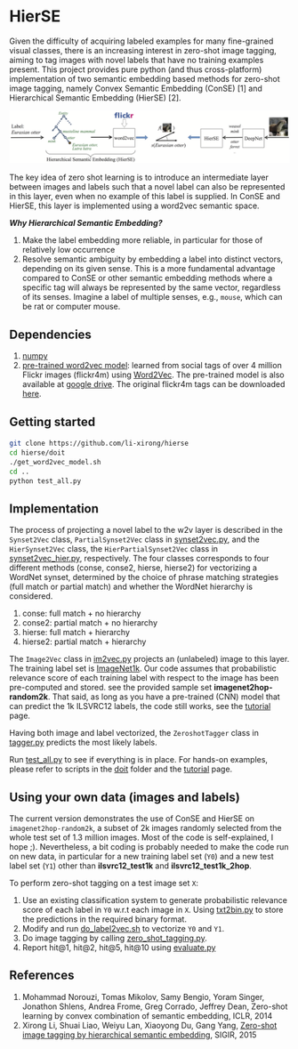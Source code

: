 # HierSE


Given the difficulty of acquiring labeled examples for many fine-grained visual classes,
there is an increasing interest in zero-shot image tagging, aiming to tag images with novel labels that have no training examples present.
This project provides pure python (and thus cross-platform) implementation of two semantic embedding based methods for zero-shot image tagging,
namely Convex Semantic Embedding (ConSE) [1] and Hierarchical Semantic Embedding (HierSE) [2].

![Zero-shot image tagging by hierarchical semantic embedding](hierse-framework.png)

The key idea of zero shot learning is to introduce an intermediate layer between images and labels
such that a novel label can also be represented in this layer, even when no example of this label is supplied.
In ConSE and HierSE, this layer is implemented using a word2vec semantic space.


***Why Hierarchical Semantic Embedding?***


1. Make the label embedding more reliable, in particular for those of relatively low occurrence
2. Resolve semantic ambiguity by embedding a label into distinct vectors, depending on its given sense. This is a more fundamental advantage compared to ConSE or other semantic embedding methods where a specific tag will always be represented by the same vector, regardless of its senses. Imagine a label of multiple senses, e.g., `mouse`, which can be rat or computer mouse. 



## Dependencies

1. [numpy](www.numpy.org) 
2. [pre-trained word2vec model](http://lixirong.net/data/sigir2015/flickr4m.word2vec.tar.gz): learned from social tags of over 4 million Flickr images (flickr4m) using [Word2Vec](http://code.google.com/p/word2vec). The pre-trained model is also available at [google drive](https://drive.google.com/open?id=0B89Vll9z5OVEfnRHUWRSY0dkRjNuRVZYUGtzY0ltVTZ2bkRvSVBTRjd0akEwckVMZGV6WTQ&authuser=0). The original flickr4m tags can be downloaded [here](http://lixirong.net/data/sigir2015/flickr4m-tag.tar.gz). 


## Getting started

```Bash
git clone https://github.com/li-xirong/hierse
cd hierse/doit
./get_word2vec_model.sh 
cd ..
python test_all.py
```

## Implementation

The process of projecting a novel label to the w2v layer is described in the `Synset2Vec` class, `PartialSynset2Vec` class in [synset2vec.py](synset2vec.py),
and the `HierSynset2Vec` class, the `HierPartialSynset2Vec` class in [synset2vec_hier.py](synset2vec_hier.py), respectively.
The four classes corresponds to four different methods (conse, conse2, hierse, hierse2) for vectorizing a WordNet synset, determined by the choice of phrase matching strategies (full match or partial match) and whether the WordNet hierarchy is considered.

1. conse: full match + no hierarchy
2. conse2: partial match + no hierarchy
3. hierse: full match + hierarchy
4. hierse2: partial match + hierarchy


The `Image2Vec` class in [im2vec.py](im2vec.py) projects an (unlabeled) image to this layer. The training label set is [ImageNet1k](data/synset_words_ilsvrc12_test1k.txt).
Our code assumes that probabilistic relevance score of each training label with respect to the image has been pre-computed and stored. see the provided sample set **imagenet2hop-random2k**. That said, as long as you have a pre-trained (CNN) model that can predict the 1k ILSVRC12 labels, the code still works, see the [tutorial](tutorial.md) page.


Having both image and label vectorized, the `ZeroshotTagger` class in [tagger.py](tagger.py) predicts the most likely labels.

Run [test\_all.py](test_all.py) to see if everything is in place. For hands-on examples, please refer to scripts in the [doit](doit) folder and the [tutorial](tutorial.md) page.

## Using your own data (images and labels)

The current version demonstrates the use of ConSE and HierSE on `imagenet2hop-random2k`, a subset of 2k images randomly selected from the whole test set of 1.3 million images. 
Most of the code is self-explained, I hope ;). Nevertheless, a bit coding is probably needed to make the code run on new data, in particular for a new training label set (`Y0`) and a new test label set (`Y1`) other than **ilsvrc12\_test1k** and **ilsvrc12\_test1k\_2hop**.

To perform zero-shot tagging on a test image set `X`:

1. Use an existing classification system to generate probabilistic relevance score of each label in `Y0` w.r.t each image in `X`. Using [txt2bin.py](simpleknn/txt2bin.py) to store the predictions in the required binary format.
2. Modify and run [do\_label2vec.sh](doit/do_label2vec.sh) to vectorize `Y0` and `Y1`.
3. Do image tagging by calling [zero\_shot\_tagging.py](zero_shot_tagging.py). 
4. Report hit@1, hit@2, hit@5, hit@10 using [evaluate.py](evaluate.py)



## References

1. Mohammad Norouzi, Tomas Mikolov, Samy Bengio, Yoram Singer, Jonathon Shlens, Andrea Frome, Greg Corrado, Jeffrey Dean, 
Zero-shot learning by convex combination of semantic embedding, ICLR, 2014
2. Xirong Li, Shuai Liao, Weiyu Lan, Xiaoyong Du, Gang Yang, [Zero-shot image tagging by hierarchical semantic embedding](http://lixirong.net/pub/sigir2015-hierse.pdf), SIGIR, 2015
